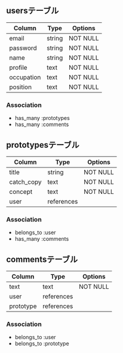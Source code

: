 ## usersテーブル

|  Column    |  Type  |  Options |
| --------   | ------ | -------- |
| email      | string | NOT NULL |
| password   | string | NOT NULL |
| name       | string | NOT NULL |
| profile    | text   | NOT NULL |
| occupation | text   | NOT NULL |
| position   | text   | NOT NULL |

### Association

- has_many :prototypes
- has_many :comments

## prototypesテーブル

|  Column    | Type       |  Options |
| --------   | ---------- | -------- |
| title      | string     | NOT NULL |
| catch_copy | text       | NOT NULL |
| concept    | text       | NOT NULL |
| user       | references |          |

### Association

- belongs_to :user
- has_many :comments

## commentsテーブル

|  Column   | Type       |  Options |
| --------  | -----      | -------- |
| text      | text       | NOT NULL |
| user      | references |          |
| prototype | references |          |

### Association

- belongs_to :user
- belongs_to :prototype
